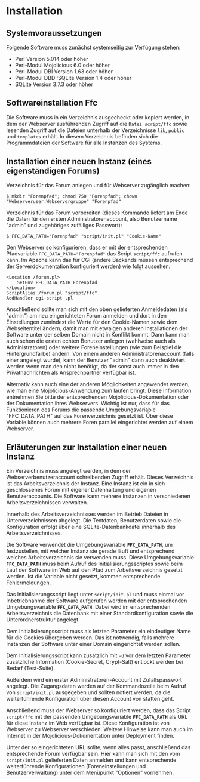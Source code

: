 Installation
============

Systemvoraussetzungen
---------------------

Folgende Software muss zunächst systemseitig zur Verfügung stehen:

* Perl Version 5.014 oder höher
* Perl-Modul Mojolicious 6.0 oder höher
* Perl-Modul DBI Version 1.63 oder höher
* Perl-Modul DBD::SQLite Version 1.4 oder höher
* SQLite Version 3.7.3 oder höher

Softwareinstallation Ffc
------------------------

Die Software muss in ein Verzeichnis ausgecheckt oder kopiert werden, in dem der Webserver ausführenden Zugriff auf die `Datei script/ffc` sowie lesenden Zugriff auf die Dateien unterhalb der Verzeichnisse `lib`, `public` und `templates` erhält. In diesem Verzeichnis befinden sich die Programmdateien der Software für alle Instanzen des Systems.

Installation einer neuen Instanz (eines eigenständigen Forums)
--------------------------------------------------------------

Verzeichnis für das Forum anlegen und für Webserver zugänglich machen:

```
$ mkdir "Forenpfad"; chmod 750 "Forenpfad"; chown "Webserveruser:Webservergruppe" "Forenpfad"
```

Verzeichnis für das Forum vorbereiten (dieses Kommando liefert am Ende die Daten für den ersten Administratorenaccount, also Benutzername "admin" und zugehöriges zufälliges Passwort):

```
$ FFC_DATA_PATH="Forenpfad" "script/init.pl" "Cookie-Name"
```

Den Webserver so konfigurieren, dass er mit der entsprechenden Pfadvariable `FFC_DATA_PATH="Forenpfad"` das Script `script/ffc` aufrufen kann. Im Apache kann das für CGI (andere Backends müssen entsprechend der Serverdokumentation konfiguriert werden) wie folgt aussehen:

```
<Location /forum.pl>
    SetEnv FFC_DATA_PATH Forenpfad
</Location>
ScriptAlias /forum.pl "script/ffc"
AddHandler cgi-script .pl
```

Anschließend sollte man sich mit den oben gelieferten Anmeldedaten (als "admin") am neu eingerichteten Forum anmelden und dort in den Einstellungen zumindest die Werte für den Cookie-Namen sowie dem Webseitentitel ändern, damit man mit etwaigen anderen Installationen der Software unter der selben Domain nicht in Konflikt kommt. Dann kann man auch schon die ersten echten Benutzer anlegen (wahlweise auch als Administratoren) oder weitere Foreneinstellungen (wie zum Beispiel die Hintergrundfarbe) ändern. Von einem anderen Administratorenaccount (falls einer angelegt wurde), kann der Benutzer "admin" dann auch deaktiviert werden wenn man den nicht benötigt, da der sonst auch immer in den Privatnachrichten als Ansprechpartner verfügbar ist.

Alternativ kann auch eine der anderen Möglichkeiten angewendet werden, wie man eine Mojolicious-Anwendung zum laufen bringt. Diese Information entnehmen Sie bitte der entsprechenden Mojolicious-Dokumentation oder der Dokumentation ihres Webservers. Wichtig ist nur, dass für das Funktionieren des Forums die passende Umgebungsvariable "FFC_DATA_PATH" auf das Forenverzeichnis gesetzt ist. Über diese Variable können auch mehrere Foren parallel eingerichtet werden auf einem Webserver.


Erläuterungen zur Installation einer neuen Instanz
--------------------------------------------------

Ein Verzeichnis muss angelegt werden, in dem der Webserverbenutzeraccount schreibenden Zugriff erhält. Dieses Verzeichnis ist das Arbeitsverzeichnis der Instanz. Eine Instanz ist ein in sich geschlossenes Forum mit eigener Datenhaltung und eigenen Benutzeraccounts. Die Software kann mehrere Instanzen in verschiedenen Arbeitsverzeichnissen verwalten. 

Innerhalb des Arbeitsverzeichnisses werden im Betrieb Dateien in Unterverzeichnissen abgelegt. Die Textdaten, Benutzerdaten sowie die Konfiguration erfolgt über eine SQLite-Datenbankdatei innerhalb des Arbeitsverzeichnisses.

Die Software verwendet die Umgebungsvariable **`FFC_DATA_PATH`**, um festzustellen, mit welcher Instanz sie gerade läuft und entsprechend welches Arbeitsverzeichnis sie verwenden muss. Diese Umgebungsvariable **`FFC_DATA_PATH`** muss beim Aufruf des Initialisierungsscriptes sowie beim Lauf der Software im Web auf den Pfad zum Arbeitsverzeichnis gesetzt werden. Ist die Variable nicht gesetzt, kommen entsprechende Fehlermeldungen.

Das Initialisierungsscript liegt unter `script/init.pl` und muss einmal vor Inbetriebnahme der Software aufgerufen werden mit der entsprechenden Umgebungsvariable **`FFC_DATA_PATH`**. Dabei wird im entsprechenden Arbeitsverzeichnis die Datenbank mit einer Standardkonfiguration sowie die Unterordnerstruktur angelegt.

Dem Initialisierungsscript muss als letzten Parameter ein eindeutiger Name für die Cookies übergeben werden. Das ist notwendig, falls mehrere Instanzen der Software unter einer Domain eingerichtet werden sollen.

Dem Initialisierungsscript kann zusätzlich mit `-d` vor dem letzten Parameter zusätzliche Information (Cookie-Secret, Crypt-Salt) entlockt werden bei Bedarf (Test-Suite).

Außerdem wird ein erster Administratoren-Account mit Zufallspasswort angelegt. Die Zugangsdaten werden auf der Kommandozeile beim Aufruf von `script/init.pl` ausgegeben und sollten notiert werden, da die weiterführende Konfiguration über diesen Account von statten geht.

Anschließend muss der Webserver so konfiguriert werden, dass das Script `script/ffc` mit der passenden Umgebungsvariable **`FFC_DATA_PATH`** als URL für diese Instanz im Web verfügbar ist. Diese Konfiguration ist von Webserver zu Webserver verschieden. Weitere Hinweise kann man auch im Internet in der Mojolicious-Dokumentation unter Deployment finden.

Unter der so eingerichteten URL sollte, wenn alles passt, anschließend das entsprechende Forum verfügbar sein. Hier kann man sich mit den vom `script/init.pl` gelieferten Daten anmelden und kann entsprechende weiterführende Konfigurationen (Foreneinstellungen und Benutzerverwaltung) unter dem Menüpunkt "Optionen" vornehmen.


